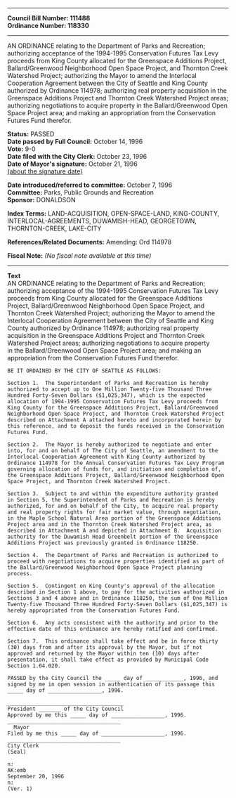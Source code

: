 * * * * *  
  
**Council Bill Number: [](#h0)[](#h2)111488**   
**Ordinance Number: 118330**  
  
* * * * *  
  
AN ORDINANCE relating to the Department of Parks and Recreation; authorizing acceptance of the 1994-1995 Conservation Futures Tax Levy proceeds from King County allocated for the Greenspace Additions Project, Ballard/Greenwood Neighborhood Open Space Project, and Thornton Creek Watershed Project; authorizing the Mayor to amend the Interlocal Cooperation Agreement between the City of Seattle and King County authorized by Ordinance 114978; authorizing real property acquisition in the Greenspace Additions Project and Thornton Creek Watershed Project areas; authorizing negotiations to acquire property in the Ballard/Greenwood Open Space Project area; and making an appropriation from the Conservation Futures Fund therefor.  
  
**Status:** PASSED   
**Date passed by Full Council:** October 14, 1996   
**Vote:** 9-0   
**Date filed with the City Clerk:** October 23, 1996   
**Date of Mayor's signature:** October 21, 1996   
[(about the signature date)](/~public/approvaldate.htm)   
  
  
**Date introduced/referred to committee:** October 7, 1996   
**Committee:** Parks, Public Grounds and Recreation   
**Sponsor:** DONALDSON   
  
**Index Terms:** LAND-ACQUISITION, OPEN-SPACE-LAND, KING-COUNTY, INTERLOCAL-AGREEMENTS, DUWAMISH-HEAD, GEORGETOWN, THORNTON-CREEK, LAKE-CITY  
  
**References/Related Documents:** Amending: Ord 114978  
  
**Fiscal Note:** *(No fiscal note available at this time)*  
  
* * * * *  
  
**Text**  
    AN ORDINANCE relating to the Department of Parks and Recreation;  
    authorizing acceptance of the 1994-1995 Conservation Futures Tax Levy  
    proceeds from King County allocated for the Greenspace Additions  
    Project, Ballard/Greenwood Neighborhood Open Space Project, and  
    Thornton Creek Watershed Project; authorizing the Mayor to amend the  
    Interlocal Cooperation Agreement between the City of Seattle and King  
    County authorized by Ordinance 114978; authorizing real property  
    acquisition in the Greenspace Additions Project and Thornton Creek  
    Watershed Project areas; authorizing negotiations to acquire property  
    in the Ballard/Greenwood Open Space Project area; and making an  
    appropriation from the Conservation Futures Fund therefor.  
  
    BE IT ORDAINED BY THE CITY OF SEATTLE AS FOLLOWS:  
  
    Section 1.  The Superintendent of Parks and Recreation is hereby  
    authorized to accept up to One Million Twenty-five Thousand Three  
    Hundred Forty-Seven Dollars ($1,025,347), which is the expected  
    allocation of 1994-1995 Conservation Futures Tax Levy proceeds from  
    King County for the Greenspace Additions Project, Ballard/Greenwood  
    Neighborhood Open Space Project, and Thornton Creek Watershed Project  
    described on Attachment A attached hereto and incorporated herein by  
    this reference, and to deposit the funds received in the Conservation  
    Futures Fund.  
  
    Section 2.  The Mayor is hereby authorized to negotiate and enter  
    into, for and on behalf of The City of Seattle, an amendment to the  
    Interlocal Cooperation Agreement with King County authorized by  
    Ordinance 114978 for the Annual Conservation Futures Tax Levy Program  
    governing allocation of funds for, and initiation and completion of,  
    the Greenspace Additions Project, Ballard/Greenwood Neighborhood Open  
    Space Project, and Thornton Creek Watershed Project.  
  
    Section 3.  Subject to and within the expenditure authority granted  
    in Section 5, the Superintendent of Parks and Recreation is hereby  
    authorized, for and on behalf of the City, to acquire real property  
    and real property rights for fair market value, through negotiation,  
    in the Maple School Natural Area portion of the Greenspace Additions  
    Project area and in the Thornton Creek Watershed Project area, as  
    described in Attachment A and depicted in Attachment B.  Acquisition  
    authority for the Duwamish Head Greenbelt portion of the Greenspace  
    Additions Project was previously granted in Ordinance 118250.  
  
    Section 4.  The Department of Parks and Recreation is authorized to  
    proceed with negotiations to acquire properties identified as part of  
    the Ballard/Greenwood Neighborhood Open Space Project planning  
    process.  
  
    Section 5.  Contingent on King County's approval of the allocation  
    described in Section 1 above, to pay for the activities authorized in  
    Sections 3 and 4 above and in Ordinance 118250, the sum of One Million  
    Twenty-five Thousand Three Hundred Forty-Seven Dollars ($1,025,347) is  
    hereby appropriated from the Conservation Futures Fund.  
  
    Section 6.  Any acts consistent with the authority and prior to the  
    effective date of this ordinance are hereby ratified and confirmed.  
  
    Section 7.  This ordinance shall take effect and be in force thirty  
    (30) days from and after its approval by the Mayor, but if not  
    approved and returned by the Mayor within ten (10) days after  
    presentation, it shall take effect as provided by Municipal Code  
    Section 1.04.020.  
  
    PASSED by the City Council the _____ day of ____________, 1996, and  
    signed by me in open session in authentication of its passage this  
    _____ day of _________________, 1996.  
  
    _____________________________________  
    President _______ of the City Council  
    Approved by me this _____ day of _________________, 1996.  
    ____________________________________  
      Mayor  
    Filed by me this _____ day of ____________________, 1996.  
    ____________________________________  
    City Clerk  
    (Seal)  
  
    n:  
    AK:emb  
    September 20, 1996  
    n:  
    (Ver. 1)  
